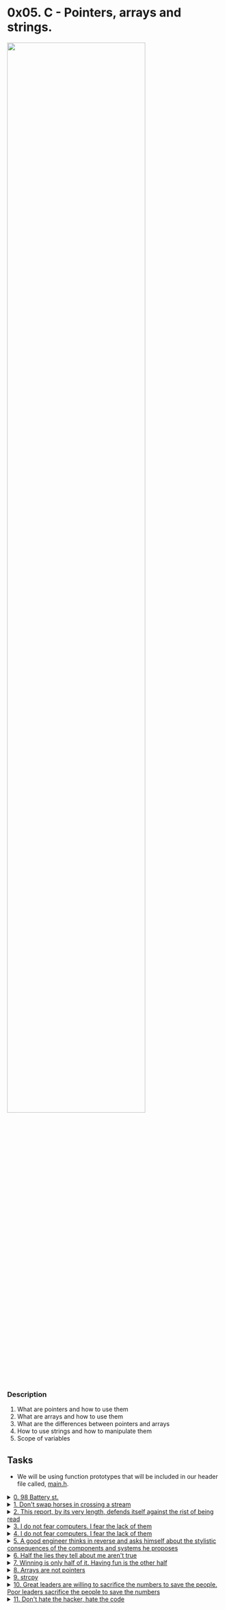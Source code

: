 # 0x05. C - Pointers, arrays and strings.

<p>
  <img src="https://i.postimg.cc/dtJkkJV9/pointers.jpg" width="80%">
</p>

### Description

1. What are pointers and how to use them
2. What are arrays and how to use them
3. What are the differences between pointers and arrays
4. How to use strings and how to manipulate them
5. Scope of variables



## Tasks
- We will be using function prototypes that will be included in our header file called, [main.h](./main.h).

<details>
<summary><a href="./0-reset_to_98.c">0. 98 Battery st.</a></summary><br>

Write a function that takes a pointer to an int as parameter and updates the
value it points to to 98.

* Prototype: void reset_to_98(int *n);

</details>

<details>
<summary><a href="./1-swap.c">1. Don't swap horses in crossing a stream</a></summary><br>

Write a function that swaps the values of two integers.

* Prototype: void swap_int(int *a, int *b);

</details>

<details>
<summary><a href="./2-strlen.c">2. This report, by its very length, defends itself against the rist of being read</a></summary><br>

Write a function that returns the length of a string.

* Prototype: int _strlen(char *s);

</details>

<details>
<summary><a href="./3-puts.c">3. I do not fear computers. I fear the lack of them</a></summary><br>

Write a function that prints a string, followed by a new line, to stdout.

* Prototype: void _puts(char *str);

</details>

<details>
<summary><a href="./4-print_rev.c">4. I do not fear computers. I fear the lack of them</a></summary><br>

I can only go one way. I've not got a reverse gear
Write a function that prints a string, in reverse, followed by a new line.

* Prototype: void print_rev(char *s);

</details>

<details>
<summary><a href="./5-rev_string.c">5. A good engineer thinks in reverse and asks himself about the stylistic consequences of the components and systems he proposes</a></summary><br>

Write a function that reverses a string. 
* Prototype: void rev_string(char *s);
</details>

<details>
<summary><a href="./6-puts2.c">6. Half the lies they tell about me aren't true</a></summary><br>

Write a function that prints one char out of 2 of a string, followed by a new
line.

* Prototype: void puts2(char *str);
* The function should print only one character out of two, starting with the
  first one

</details>

<details>
<summary><a href="./7-puts_half.c">7. Winning is only half of it. Having fun is the other half</a></summary><br>

Write a function that prints half of a string, followed by a new line.

* Prototype: void puts_half(char *str);
* The function should print the second half of the string
* If the number of characters is odd, the function should print the last n characters of the string, where n = (length_of_the_string - 1) / 2

</details>

<details>
<summary><a href="./8-print_array.c">8. Arrays are not pointers</a></summary><br>

Write a function that prints n elements of an array of integers,
followed by a new line.

* Prototype: void print_array(int *a, int n);
* where n is the number of elements of the array to be printed
* Numbers must be separated by comma, followed by a space
* The numbers should be displayed in the same order as they
  are stored in the array
* You are allowed to use printf

</details>

<details>
<summary><a href="./9-strcpy.c">9. strcpy</a></summary><br>

Write a function that copies the string pointed to by src, including the
terminating null byte (\0), to the buffer pointed to by dest.

* Prototype: char *_strcpy(char *dest, char *src);
* Return value: the pointer to dest

</details>

<details>
<summary><a href="./100-atoi.c">10. Great leaders are willing to sacrifice the numbers to save the people. Poor leaders sacrifice the people to save the numbers</a></summary><br>

Write a function that convert a string to an integer.

* Prototype: int _atoi(char *s);
* The number in the string can be preceded by an infinite number of characters
* You need to take into account all the - and + signs before the number
* If there are no numbers in the string, the function must return 0
* You are not allowed to use long
* You are not allowed to declare new variables of “type” array
* You are not allowed to hard-code special values
* Your code needs to work on both ubuntu 14.04 LTS and 16.04 LTS
* We will use the -fsanitize=signed-integer-overflow gcc flag to compile your
  code.
* If this flag is not available in you version of gcc, you can install the last
  version on your VM
* We will use gcc version 5 or above to compile

</details>


<details>
<summary><a href="./101-keygen.c">11. Don't hate the hacker, hate the code</a></summary><br>

Create a program that generates random valid passwords for the
program 101-crackme.

* You are allowed to use the standard library
* You don’t have to pass the betty-style tests
* (you still need to pass the betty-doc tests)
* man srand, rand, time
* gdb and objdump can help
</details>


